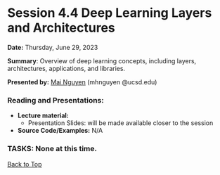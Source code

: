 # Session 4.4 Deep Learning Layers and Architectures  

**Date:** Thursday, June 29, 2023

**Summary**: Overview of deep learning concepts, including layers, architectures, applications, and libraries.

**Presented by:** [Mai Nguyen](https://www.sdsc.edu/research/researcher_spotlight/nguyen_mai.html) (mhnguyen @ucsd.edu)

### Reading and Presentations:
* **Lecture material:**
   * Presentation Slides: will be made available closer to the session
* **Source Code/Examples:** N/A

### TASKS: None at this time.

[Back to Top](#top)
